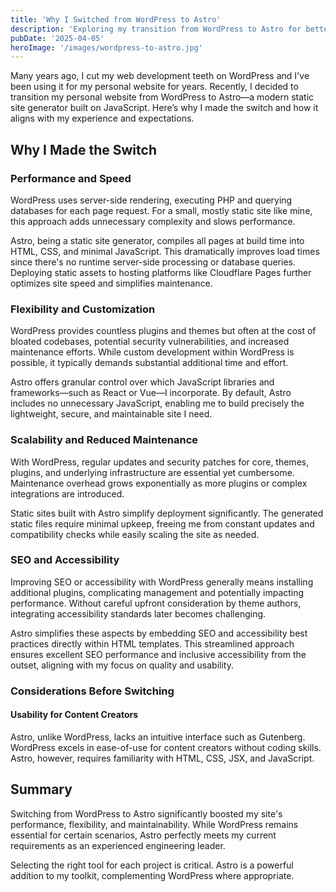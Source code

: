 ```yaml
---
title: 'Why I Switched from WordPress to Astro'
description: 'Exploring my transition from WordPress to Astro for better performance, flexibility, and maintainability.'
pubDate: '2025-04-05'
heroImage: '/images/wordpress-to-astro.jpg'
---
```


Many years ago, I cut my web development teeth on WordPress and I've been using it for my personal website for years. Recently, I decided to transition my personal website from WordPress to Astro—a modern static site generator built on JavaScript. Here’s why I made the switch and how it aligns with my experience and expectations.

## Why I Made the Switch

### Performance and Speed

WordPress uses server-side rendering, executing PHP and querying databases for each page request. For a small, mostly static site like mine, this approach adds unnecessary complexity and slows performance.

Astro, being a static site generator, compiles all pages at build time into HTML, CSS, and minimal JavaScript. This dramatically improves load times since there's no runtime server-side processing or database queries. Deploying static assets to hosting platforms like Cloudflare Pages further optimizes site speed and simplifies maintenance.

### Flexibility and Customization

WordPress provides countless plugins and themes but often at the cost of bloated codebases, potential security vulnerabilities, and increased maintenance efforts. While custom development within WordPress is possible, it typically demands substantial additional time and effort.

Astro offers granular control over which JavaScript libraries and frameworks—such as React or Vue—I incorporate. By default, Astro includes no unnecessary JavaScript, enabling me to build precisely the lightweight, secure, and maintainable site I need.

### Scalability and Reduced Maintenance

With WordPress, regular updates and security patches for core, themes, plugins, and underlying infrastructure are essential yet cumbersome. Maintenance overhead grows exponentially as more plugins or complex integrations are introduced.

Static sites built with Astro simplify deployment significantly. The generated static files require minimal upkeep, freeing me from constant updates and compatibility checks while easily scaling the site as needed.

### SEO and Accessibility

Improving SEO or accessibility with WordPress generally means installing additional plugins, complicating management and potentially impacting performance. Without careful upfront consideration by theme authors, integrating accessibility standards later becomes challenging.

Astro simplifies these aspects by embedding SEO and accessibility best practices directly within HTML templates. This streamlined approach ensures excellent SEO performance and inclusive accessibility from the outset, aligning with my focus on quality and usability.

### Considerations Before Switching

#### Usability for Content Creators

Astro, unlike WordPress, lacks an intuitive interface such as Gutenberg. WordPress excels in ease-of-use for content creators without coding skills. Astro, however, requires familiarity with HTML, CSS, JSX, and JavaScript.

## Summary

Switching from WordPress to Astro significantly boosted my site's performance, flexibility, and maintainability. While WordPress remains essential for certain scenarios, Astro perfectly meets my current requirements as an experienced engineering leader.

Selecting the right tool for each project is critical. Astro is a powerful addition to my toolkit, complementing WordPress where appropriate.